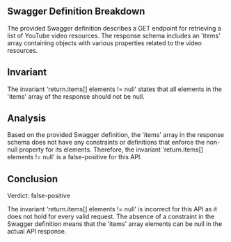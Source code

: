 ## Swagger Definition Breakdown

The provided Swagger definition describes a GET endpoint for retrieving a list of YouTube video resources. The response schema includes an 'items' array containing objects with various properties related to the video resources.

## Invariant

The invariant 'return.items[] elements != null' states that all elements in the 'items' array of the response should not be null.

## Analysis

Based on the provided Swagger definition, the 'items' array in the response schema does not have any constraints or definitions that enforce the non-null property for its elements. Therefore, the invariant 'return.items[] elements != null' is a false-positive for this API.

## Conclusion

Verdict: false-positive

The invariant 'return.items[] elements != null' is incorrect for this API as it does not hold for every valid request. The absence of a constraint in the Swagger definition means that the 'items' array elements can be null in the actual API response.
